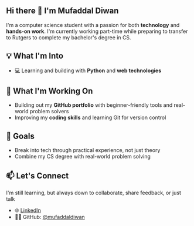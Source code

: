## Hi there 👋 I'm Mufaddal Diwan

I'm a computer science student with a passion for both **technology** and **hands-on work**. I'm currently working part-time while preparing to transfer to Rutgers to complete my bachelor's degree in CS.

## 💡 What I'm Into
- 💻 Learning and building with **Python** and **web technologies**

## 🚀 What I'm Working On
- Building out my **GitHub portfolio** with beginner-friendly tools and real-world problem solvers
- Improving my **coding skills** and learning Git for version control

## 🎯 Goals
- Break into tech through practical experience, not just theory
- Combine my CS degree with real-world problem solving

## 📫 Let's Connect
I'm still learning, but always down to collaborate, share feedback, or just talk

- 🌐 [LinkedIn](www.linkedin.com/in/mufaddal-diwan) 
- 🧑‍💻 GitHub: [@mufaddaldiwan](https://github.com/mufaddaldiwan)
